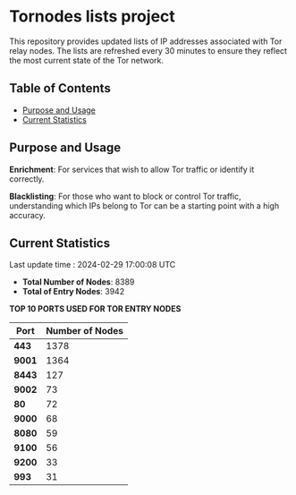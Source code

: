 # Tornodes lists project

This repository provides updated lists of IP addresses associated with Tor relay nodes. The lists are refreshed every 30 minutes to ensure they reflect the most current state of the Tor network.

## Table of Contents

- [Purpose and Usage](#purpose-and-usage)
- [Current Statistics](#current-statistics)


## Purpose and Usage

**Enrichment**: For services that wish to allow Tor traffic or identify it correctly.

**Blacklisting**: For those who want to block or control Tor traffic, understanding which IPs belong to Tor can be a starting point with a high accuracy.

## Current Statistics

Last update time : 2024-02-29 17:00:08 UTC

- **Total Number of Nodes**: 8389
- **Total of Entry Nodes**: 3942

**TOP 10 PORTS USED FOR TOR ENTRY NODES**

| **Port** | **Number of Nodes** |
|------|-----------------|
| **443**   | 1378  |
| **9001**   | 1364  |
| **8443**   | 127  |
| **9002**   | 73  |
| **80**   | 72  |
| **9000**   | 68  |
| **8080**   | 59  |
| **9100**   | 56  |
| **9200**   | 33  |
| **993**   | 31  |

